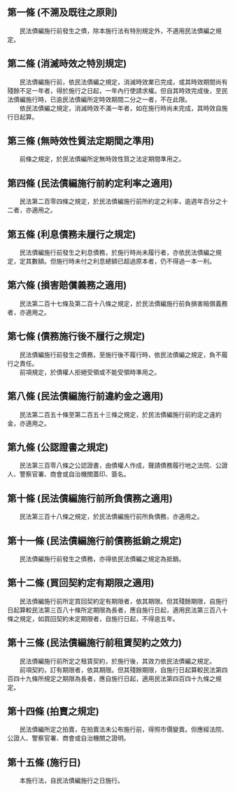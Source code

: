第一條 (不溯及既往之原則)
-------------------------
　　民法債編施行前發生之債，除本施行法有特別規定外，不適用民法債編之規定。  


第二條 (消滅時效之特別規定)
---------------------------
　　民法債編施行前，依民法債編之規定，消滅時效業已完成，或其時效期間尚有殘餘不足一年者，得於施行之日起，一年內行使請求權。但自其時效完成後，至民法債編施行時，已逾民法債編所定時效期間二分之一者，不在此限。  
　　依民法債編之規定，消滅時效不滿一年者，如在施行時尚未完成，其時效自施行日起算。  


第三條 (無時效性質法定期間之準用)
---------------------------------
　　前條之規定，於民法債編所定無時效性質之法定期間準用之。  


第四條 (民法債編施行前約定利率之適用)
-------------------------------------
　　民法第二百零四條之規定，於民法債編施行前所約定之利率，逾週年百分之十二者，亦適用之。  


第五條 (利息債務未履行之規定)
-----------------------------
　　民法債編施行前發生之利息債務，於施行時尚未履行者，亦依民法債編之規定，定其數額。但施行時未付之利息總額已超過原本者，仍不得過一本一利。  


第六條 (損害賠償義務之適用)
---------------------------
　　民法第二百十七條及第二百十八條之規定，於民法債編施行前負損害賠償義務者，亦適用之。  


第七條 (債務施行後不履行之規定)
-------------------------------
　　民法債編施行前發生之債務，至施行後不履行時，依民法債編之規定，負不履行之責任。  
　　前項規定，於債權人拒絕受領或不能受領時準用之。  


第八條 (民法債編施行前違約金之適用)
-----------------------------------
　　民法第二百五十條至第二百五十三條之規定，於民法債編施行前約定之違約金，亦適用之。  


第九條 (公認證書之規定)
-----------------------
　　民法第三百零八條之公認證書，由債權人作成，聲請債務履行地之法院、公證人、警察官署、商會或自治機關蓋印、簽名。  


第十條 (民法債編施行前所負債務之適用)
-------------------------------------
　　民法第三百十八條之規定，於民法債編施行前所負債務，亦適用之。  


第十一條 (民法債編施行前債務抵銷之規定)
---------------------------------------
　　民法債編施行前發生之債務，亦得依民法債編之規定為抵銷。  


第十二條 (買回契約定有期限之適用)
---------------------------------
　　民法債編施行前所定買回契約定有期限者，依其期限。但其殘餘期限，自施行日起算較民法第三百八十條所定期限為長者，應自施行日起，適用民法第三百八十條之規定，如買回契約未定期限者，自施行日起，不得逾五年。  


第十三條 (民法債編施行前租賃契約之效力)
---------------------------------------
　　民法債編施行前所定之租賃契約，於施行後，其效力依民法債編之規定。  
　　前項契約，訂有期限者，依其期限。但其殘餘期限，自施行日起算較民法第四百四十九條所規定之期限為長者，應自施行日起，適用民法第四百四十九條之規定。  


第十四條 (拍賣之規定)
---------------------
　　民法債編所定之拍賣，在拍賣法未公布施行前，得照市價變賣。但應經法院、公證人、警察官署、商會或自治機關之證明。  


第十五條 (施行日)
-----------------
　　本施行法，自民法債編施行之日施行。
